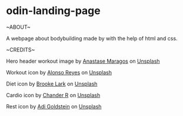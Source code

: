 # odin-landing-page

~ABOUT~

A webpage about bodybuilding made by with the help of html and css.

~CREDITS~

Hero header workout image by <a href="https://unsplash.com/@visualsbyroyalz?utm_source=unsplash&utm_medium=referral&utm_content=creditCopyText">Anastase Maragos</a> on <a href="https://unsplash.com/?utm_source=unsplash&utm_medium=referral&utm_content=creditCopyText">Unsplash</a>
  

Workout icon by <a href="https://unsplash.com/@alonsoreyes?utm_source=unsplash&utm_medium=referral&utm_content=creditCopyText">Alonso Reyes</a> on <a href="https://unsplash.com/s/photos/working-out?utm_source=unsplash&utm_medium=referral&utm_content=creditCopyText">Unsplash</a>
  
Diet icon by <a href="https://unsplash.com/@brookelark?utm_source=unsplash&utm_medium=referral&utm_content=creditCopyText">Brooke Lark</a> on <a href="https://unsplash.com/s/photos/diet-bodybuilding?utm_source=unsplash&utm_medium=referral&utm_content=creditCopyText">Unsplash</a>
  
Cardio icon by <a href="https://unsplash.com/@chanderr?utm_source=unsplash&utm_medium=referral&utm_content=creditCopyText">Chander R</a> on <a href="https://unsplash.com/s/photos/cardio?utm_source=unsplash&utm_medium=referral&utm_content=creditCopyText">Unsplash</a>
  
Rest icon by <a href="https://unsplash.com/@adigold1?utm_source=unsplash&utm_medium=referral&utm_content=creditCopyText">Adi Goldstein</a> on <a href="https://unsplash.com/s/photos/resting?utm_source=unsplash&utm_medium=referral&utm_content=creditCopyText">Unsplash</a>
  